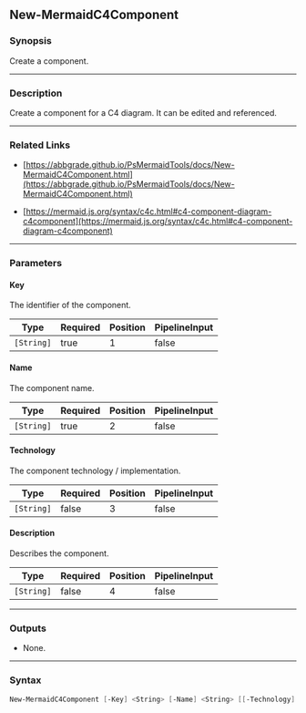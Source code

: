 New-MermaidC4Component
----------------------




### Synopsis
Create a component.



---


### Description

Create a component for a C4 diagram. It can be edited and referenced.



---


### Related Links
* [https://abbgrade.github.io/PsMermaidTools/docs/New-MermaidC4Component.html](https://abbgrade.github.io/PsMermaidTools/docs/New-MermaidC4Component.html)



* [https://mermaid.js.org/syntax/c4c.html#c4-component-diagram-c4component](https://mermaid.js.org/syntax/c4c.html#c4-component-diagram-c4component)





---


### Parameters
#### **Key**

The identifier of the component.






|Type      |Required|Position|PipelineInput|
|----------|--------|--------|-------------|
|`[String]`|true    |1       |false        |



#### **Name**

The component name.






|Type      |Required|Position|PipelineInput|
|----------|--------|--------|-------------|
|`[String]`|true    |2       |false        |



#### **Technology**

The component technology / implementation.






|Type      |Required|Position|PipelineInput|
|----------|--------|--------|-------------|
|`[String]`|false   |3       |false        |



#### **Description**

Describes the component.






|Type      |Required|Position|PipelineInput|
|----------|--------|--------|-------------|
|`[String]`|false   |4       |false        |





---


### Outputs
* None.






---


### Syntax
```PowerShell
New-MermaidC4Component [-Key] <String> [-Name] <String> [[-Technology] <String>] [[-Description] <String>] [<CommonParameters>]
```
